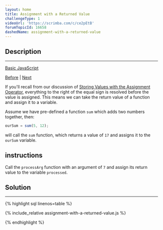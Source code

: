 ```yaml
---
layout: home
title: Assignment with a Returned Value
challengeType: 1
videoUrl: 'https://scrimba.com/c/ce2pEtB'
forumTopicId: 16658
dashedName: assignment-with-a-returned-value
---
```


<div class="row">
<div class="columnStmt" markdown="1">

## Description
------

[Basic JavaScript](./README.md) 

[Before](./understanding-undefined-value-returned-from-a-function.md)  | [Next](./stand-in-line.md) 

If you'll recall from our discussion of [Storing Values with the Assignment Operator](/learn/javascript-algorithms-and-data-structures/basic-javascript/storing-values-with-the-assignment-operator), everything to the right of the equal sign is resolved before the value is assigned. This means we can take the return value of a function and assign it to a variable.

Assume we have pre-defined a function `sum` which adds two numbers together, then:

```js
ourSum = sum(5, 12);
```

will call the `sum` function, which returns a value of `17` and assigns it to the `ourSum` variable.

##  instructions 

Call the `processArg` function with an argument of `7` and assign its return value to the variable `processed`.

</div>
<div class="columnSol" markdown="1">

## Solution
------

{% highlight sql linenos=table %}

{% include_relative assignment-with-a-returned-value.js %}

{% endhighlight %}

</div>
</div>


